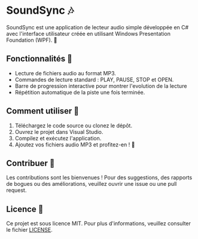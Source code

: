 # SoundSync 🎶

SoundSync est une application de lecteur audio simple développée en C# avec l'interface utilisateur créée en utilisant Windows Presentation Foundation (WPF). 🎵

## Fonctionnalités 🚀

- Lecture de fichiers audio au format MP3.
- Commandes de lecture standard : PLAY, PAUSE, STOP et OPEN.
- Barre de progression interactive pour montrer l'evolution de la lecture
- Répétition automatique de la piste une fois terminée.

## Comment utiliser 📝

1. Téléchargez le code source ou clonez le dépôt.
2. Ouvrez le projet dans Visual Studio.
3. Compilez et exécutez l'application.
4. Ajoutez vos fichiers audio MP3 et profitez-en ! 🎉

## Contribuer 🤝

Les contributions sont les bienvenues ! Pour des suggestions, des rapports de bogues ou des améliorations, veuillez ouvrir une issue ou une pull request.

## Licence 📄

Ce projet est sous licence MIT. Pour plus d'informations, veuillez consulter le fichier [LICENSE](LICENSE).

